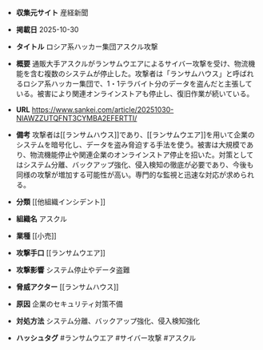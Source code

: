 - **収集元サイト**
産経新聞

- **掲載日**
2025-10-30

- **タイトル**
ロシア系ハッカー集団アスクル攻撃

- **概要**
通販大手アスクルがランサムウエアによるサイバー攻撃を受け、物流機能を含む複数のシステムが停止した。攻撃者は「ランサムハウス」と呼ばれるロシア系ハッカー集団で、1・1テラバイト分のデータを盗んだと主張している。被害により関連オンラインストアも停止し、復旧作業が続いている。

- **URL**
https://www.sankei.com/article/20251030-NIAWZZUTQFNT3CYMBA2EFERTTI/

- **備考**
攻撃者は[[ランサムハウス]]であり、[[ランサムウエア]]を用いて企業のシステムを暗号化し、データを盗み脅迫する手法を使う。被害は大規模であり、物流機能停止や関連企業のオンラインストア停止を招いた。対策としてはシステム分離、バックアップ強化、侵入検知の徹底が必要であり、今後も同様の攻撃が増加する可能性が高い。専門的な監視と迅速な対応が求められる。

- **分類**
[[他組織インシデント]]

- **組織名**
アスクル

- **業種**
[[小売]]

- **攻撃手口**
[[ランサムウエア]]

- **攻撃影響**
システム停止やデータ盗難

- **脅威アクター**
[[ランサムハウス]]

- **原因**
企業のセキュリティ対策不備

- **対処方法**
システム分離、バックアップ強化、侵入検知強化

- **ハッシュタグ**
#ランサムウエア #サイバー攻撃 #アスクル
